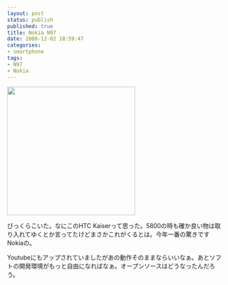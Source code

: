 ```yaml
---
layout: post
status: publish
published: true
title: Nokia N97
date: 2008-12-02 18:59:47
categories:
- smartphone
tags:
- N97
- Nokia
---
```

<a href="http://conversations.nokia.com/home/2008/12/nokia-n97-marks-evolutionary-milestone-for-nseries-and-mobilekind.html"><img class="alignnone size-medium wp-image-192" title="6a00d834574c6e69e201053630d120970c-800wi" src="http://www.junkai.org/blog/wp-content/uploads/2008/12/6a00d834574c6e69e201053630d120970c-800wi-300x300.jpg" alt="" width="300" height="300" /></a>

びっくらこいた。なにこのHTC Kaiserって思った。5800の時も確か良い物は取り入れてゆくとか言ってたけどまさかこれがくるとは。今年一番の驚きですNokiaの。

Youtubeにもアップされていましたがあの動作そのままならいいなぁ。あとソフトの開発環境がもっと自由になればなぁ。オープンソースはどうなったんだろう。
